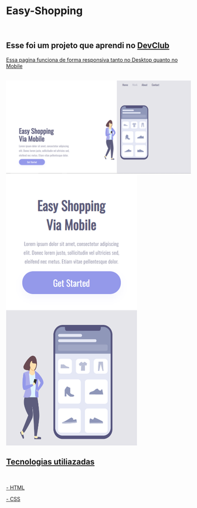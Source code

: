 <h1>Easy-Shopping</h1>
<br>
<h2>Esse foi um projeto que aprendi no <a href="https://aulas.devclub.com.br">DevClub</h2>
  <p> Essa pagina funciona de forma responsiva tanto no Desktop quanto no Mobile</p>
<br>
  <img src="https://github.com/Devasimoes/Easy-Shopping/blob/main/assets/DESKTOP.PNG?raw=true" />
  <img src="https://github.com/Devasimoes/Easy-Shopping/blob/main/assets/MOBILE.png?raw=true" />
<h2>Tecnologias utiliazadas</h2>
  <br>
  <p>- HTML</p>
  <P>- CSS</P>
